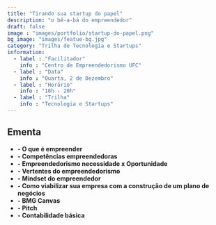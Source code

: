 ```yaml
---
title: "Tirando sua startup do papel"
description: "o bê-a-bá do empreendedor"
draft: false
image : "images/portfolio/startup-do-papel.png"
bg_image: "images/featue-bg.jpg"
category: "Trilha de Tecnologia e Startups"
information:
  - label : "Facilitador"
    info : "Centro de Empreendedorismo UFC"
  - label : "Data"
    info : "Quarta, 2 de Dezembro"
  - label : "Horário"
    info : "18h - 20h"
  - label : "Trilha"
    info : "Tecnologia e Startups"
---
```


## Ementa

- **- O que é empreender**
- **- Competências empreendedoras**
- **- Empreendedorismo necessidade x Oportunidade** 
- **- Vertentes do empreendedorismo**
- **- Mindset do empreendedor**
- **- Como viabilizar sua empresa com a construção de um plano de negócios**
- **- BMG Canvas**
- **- Pitch**
- **- Contabilidade básica**
